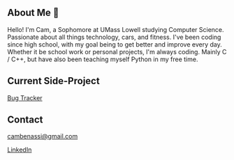 ## About Me 👋

Hello! I'm Cam, a Sophomore at UMass Lowell studying Computer Science. Passionate about all things technology, cars, and fitness. I've been coding since high school, with my goal being to get better and improve every day. Whether it be school work or personal projects, I'm always coding. Mainly C / C++, but have also been teaching myself Python in my free time. 

## Current Side-Project
[Bug Tracker](https://github.com/cambenassi/Bug-Tracker)

## Contact
cambenassi@gmail.com

[LinkedIn](https://www.linkedin.com/in/cameron-benassi-5750861a4/)

